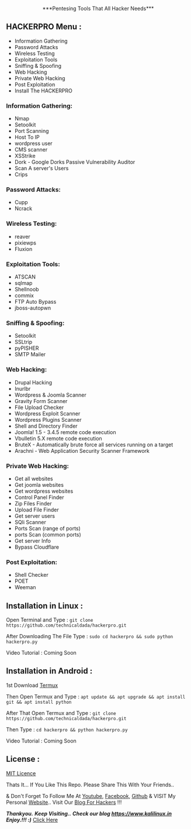 <p align="center">***Pentesing Tools That All Hacker Needs***</p>

## HACKERPRO Menu :

- Information Gathering
- Password Attacks
- Wireless Testing
- Exploitation Tools
- Sniffing & Spoofing
- Web Hacking
- Private Web Hacking
- Post Exploitation
- Install The HACKERPRO

### Information Gathering:

- Nmap
- Setoolkit
- Port Scanning
- Host To IP
- wordpress user
- CMS scanner
- XSStrike
- Dork - Google Dorks Passive Vulnerability Auditor
- Scan A server's Users
- Crips

### Password Attacks:

- Cupp
- Ncrack

### Wireless Testing:

- reaver
- pixiewps
- Fluxion

### Exploitation Tools:

- ATSCAN
- sqlmap
- Shellnoob
- commix
- FTP Auto Bypass
- jboss-autopwn

### Sniffing & Spoofing:

- Setoolkit
- SSLtrip
- pyPISHER
- SMTP Mailer

### Web Hacking:

- Drupal Hacking
- Inurlbr
- Wordpress & Joomla Scanner
- Gravity Form Scanner
- File Upload Checker
- Wordpress Exploit Scanner
- Wordpress Plugins Scanner
- Shell and Directory Finder
- Joomla! 1.5 - 3.4.5 remote code execution
- Vbulletin 5.X remote code execution
- BruteX - Automatically brute force all services running on a target
- Arachni - Web Application Security Scanner Framework

### Private Web Hacking:

- Get all websites
- Get joomla websites
- Get wordpress websites
- Control Panel Finder
- Zip Files Finder
- Upload File Finder
- Get server users
- SQli Scanner
- Ports Scan (range of ports)
- ports Scan (common ports)
- Get server Info
- Bypass Cloudflare

### Post Exploitation:

- Shell Checker
- POET
- Weeman

## Installation in Linux :

Open Terminal and Type : ```git clone https://github.com/technicaldada/hackerpro.git```

After Downloading The File Type : ```sudo cd hackerpro && sudo python hackerpro.py```

Video Tutorial : Coming Soon

## Installation in Android :

1st Download [Termux](https://play.google.com/store/apps/details?id=com.termux)

Then Open Termux and Type : ```apt update && apt upgrade && apt install git && apt install python```

After That Open Termux and Type : ```git clone https://github.com/technicaldada/hackerpro.git```

Then Type : ```cd hackerpro && python hackerpro.py```

Video Tutorial : Coming Soon

## License :

[MIT Licence](https://github.com/technicaldada/hackerpro/blob/master/LICENSE)

Thats It... If You Like This Repo. Please Share This With Your Friends..

& Don't Forget To Follow Me At [Youtube](https://www.youtube.com/c/TechnicalDada), [Facebook](https://www.facebook.com/technicaldada.in), [Github](https://www.github.com/technicaldada) & VISIT My Personal [Website](http://www.technicaldada.in).. Visit Our [Blog For Hackers](https://www.kalilinux.in) !!!

***Thankyou.***
***Keep Visiting..***
***Check our blog https://www.kalilinux.in***
***Enjoy.!!! :)***
<a href="https://www.kalilinux.in/" rel="dofollwo">Click Here</a>
